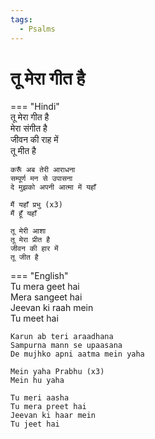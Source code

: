 ```yaml
---
tags:
  - Psalms
---
```

  
# तू मेरा गीत है  
  
=== "Hindi"  
    तू मेरा गीत है  
    मेरा संगीत है  
    जीवन की राह में  
    तू मीत है  
  
    करूँ अब तेरी आराधना  
    सम्पूर्ण मन से उपासना  
    दे मुझको अपनी आत्मा में यहाँ  
  
    मैं यहाँ प्रभु (x3)  
    मैं हूँ यहाँ  
  
    तू मेरी आशा  
    तू मेरा प्रीत है  
    जीवन की हार में  
    तू जीत है  
  
=== "English"  
    Tu mera geet hai  
    Mera sangeet hai  
    Jeevan ki raah mein  
    Tu meet hai  
  
    Karun ab teri araadhana  
    Sampurna mann se upaasana  
    De mujhko apni aatma mein yaha  
  
    Mein yaha Prabhu (x3)  
    Mein hu yaha  
  
    Tu meri aasha  
    Tu mera preet hai  
    Jeevan ki haar mein  
    Tu jeet hai    
  
